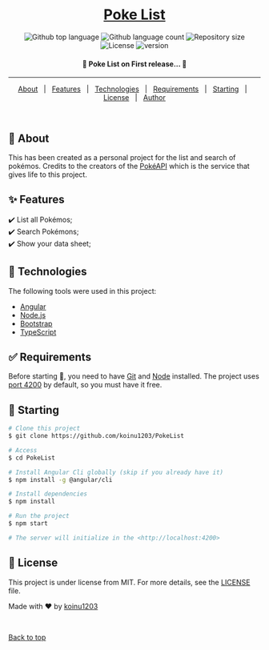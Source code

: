 <!-- <div align="center" id="top"> 
  <img src="./.github/app.gif" alt="Poke List" />

  &#xa0; -->

  <!-- <a href="https://pokelist.netlify.app">Demo</a> -->
<!-- </div> -->

<h1 align="center"> <a href="https://app-pokelist.web.app/#/">Poke List</a></h1>

<p align="center">
  <img alt="Github top language" src="https://img.shields.io/github/languages/top/koinu1203/PokeList?color=56BEB8"> <img alt="Github language count" src="https://img.shields.io/github/languages/count/koinu1203/PokeList?color=56BEB8"> <img alt="Repository size" src="https://img.shields.io/github/repo-size/koinu1203/PokeList?color=56BEB8"> <img alt="License" src="https://img.shields.io/github/license/koinu1203/PokeList?color=56BEB8"> <img alt="version" src="https://img.shields.io/github/package-json/v/koinu1203/PokeList">

  <!-- <img alt="Github issues" src="https://img.shields.io/github/issues/koinu1203/PokeList?color=56BEB8" /> -->

  <!-- <img alt="Github forks" src="https://img.shields.io/github/forks/{{YOUR_GITHUB_USERNAME}}/poke-list?color=56BEB8" /> -->

  <!-- <img alt="Github stars" src="https://img.shields.io/github/stars/{{YOUR_GITHUB_USERNAME}}/poke-list?color=56BEB8" /> -->
</p>

<!-- Status -->

<h4 align="center"> 
	🚀  Poke List on First release... 🚀
</h4> 

<hr>

<p align="center">
  <a href="#dart-about">About</a> &#xa0; | &#xa0; 
  <a href="#sparkles-features">Features</a> &#xa0; | &#xa0;
  <a href="#rocket-technologies">Technologies</a> &#xa0; | &#xa0;
  <a href="#white_check_mark-requirements">Requirements</a> &#xa0; | &#xa0;
  <a href="#checkered_flag-starting">Starting</a> &#xa0; | &#xa0;
  <a href="#memo-license">License</a> &#xa0; | &#xa0;
  <a href="https://github.com/koinu1203" target="_blank">Author</a>
</p>

<br>

## :dart: About ##

This has been created as a personal project for the list and search of pokémos. Credits to the creators of the [PokéAPI](https://pokeapi.co/) which is the service that gives life to this project.

## :sparkles: Features ##

:heavy_check_mark: List all Pokémos;\
:heavy_check_mark: Search Pokémons;\
:heavy_check_mark: Show your data sheet;

## :rocket: Technologies ##

The following tools were used in this project:

- [Angular](https://angular.io/)
- [Node.js](https://nodejs.org/en/)
- [Bootstrap](https://getbootstrap.com/)
- [TypeScript](https://www.typescriptlang.org/)

## :white_check_mark: Requirements ##

Before starting :checkered_flag:, you need to have [Git](https://git-scm.com) and [Node](https://nodejs.org/en/) installed. The project uses [port 4200](https://localhost:4200) by default, so you must have it free. 

## :checkered_flag: Starting ##

```bash
# Clone this project
$ git clone https://github.com/koinu1203/PokeList

# Access
$ cd PokeList

# Install Angular Cli globally (skip if you already have it)
$ npm install -g @angular/cli

# Install dependencies
$ npm install

# Run the project
$ npm start

# The server will initialize in the <http://localhost:4200>
```

## :memo: License ##

This project is under license from MIT. For more details, see the [LICENSE](LICENSE) file.


Made with :heart: by <a href="https://github.com/koinu1203" target="_blank">koinu1203</a>

&#xa0;

<a href="#top">Back to top</a>
